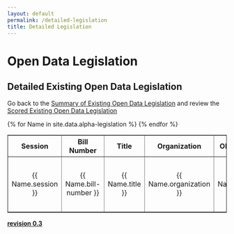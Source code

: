 ```yaml
---
layout: default
permalink: /detailed-legislation
title: Detailed Legislation
---
```


# Open Data Legislation
## Detailed Existing Open Data Legislation
Go back to the <a target="_blank" href="/legislation">Summary of Existing Open Data Legislation</a> and review the <a target="_blank" href="/scored-legislation">Scored Existing Open Data Legislation</a>
<table cellpadding="10" border="1">
	<tr>
		<th>Session</th>
		<th>Bill Number</th>
		<th>Title</th>
		<th>Organization</th>
		<th>ODI Review</th>
		<th>Bill Text</th>
		<th>Source</th>
		<th>Sponsors</th>
		<th>Past Legislation</th>
		<th>Related Legislation</th>
		<th>Introduced</th>
		<th>Last Activity</th>
		<th>Comments</th>
	</tr>
{% for Name in site.data.alpha-legislation %}
  <tr>
  	<td width="07%" align="center">{{ Name.session }}</td>
  	<td width="07%" align="center">{{ Name.bill-number }}</td>
  	<td width="07%" align="center">{{ Name.title }}</td>
  	<td width="07%" align="center">{{ Name.organization }}</td>
  	<td width="14%" align="center">{{ Name.review }}</td>
  	<td width="07%" align="center"><a target="_blank" href="{{ Name.bill-text }}">{{ Name.organization }}-{{ Name.session }}-{{ Name.bill-number }}</a></td>
  	<td width="07%" align="center"><a target="_blank" href="{ Name.source }}">{{ Name.organization }}-{{ Name.session }}-{{ Name.bill-number }}</a></td>
  	<td width="10%" align="center">{{ Name.sponsors }}</td>
  	<td width="10%" align="center">{{ Name.past-legislation }}</td>
  	<td width="10%" align="center">{{ Name.related-legislation }}</td>
  	<td width="07%" align="center">{{ Name.introduced }}</td>
  	<td width="07%" align="center">{{ Name.last-activity }}</td>
  	<td width="14%" align="center">{{ Name.comments }}</td>
  </tr>
{% endfor %}
</table>

**<a target="_blank" href="https://github.com/opendatainitiative/opendatalegislation/tree/0.3">revision 0.3</a>**
